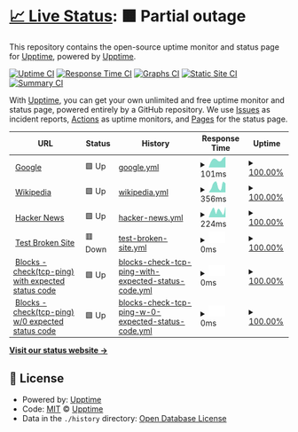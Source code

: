 # [📈 Live Status](https://upptime.github.io/upptime): <!--live status--> **🟧 Partial outage**

This repository contains the open-source uptime monitor and status page for [Upptime](https://upptime.js.org), powered by [Upptime](https://github.com/upptime/upptime).

[![Uptime CI](https://github.com/Rheannone/Upptime-Test-Repo/workflows/Uptime%20CI/badge.svg)](https://github.com/Rheannone/Upptime-Test-Repo/actions?query=workflow%3A%22Uptime+CI%22)
[![Response Time CI](https://github.com/Rheannone/Upptime-Test-Repo/workflows/Response%20Time%20CI/badge.svg)](https://github.com/Rheannone/Upptime-Test-Repo/actions?query=workflow%3A%22Response+Time+CI%22)
[![Graphs CI](https://github.com/Rheannone/Upptime-Test-Repo/workflows/Graphs%20CI/badge.svg)](https://github.com/Rheannone/Upptime-Test-Repo/actions?query=workflow%3A%22Graphs+CI%22)
[![Static Site CI](https://github.com/Rheannone/Upptime-Test-Repo/workflows/Static%20Site%20CI/badge.svg)](https://github.com/Rheannone/Upptime-Test-Repo/actions?query=workflow%3A%22Static+Site+CI%22)
[![Summary CI](https://github.com/Rheannone/Upptime-Test-Repo/workflows/Summary%20CI/badge.svg)](https://github.com/Rheannone/Upptime-Test-Repo/actions?query=workflow%3A%22Summary+CI%22)

With [Upptime](https://upptime.js.org), you can get your own unlimited and free uptime monitor and status page, powered entirely by a GitHub repository. We use [Issues](https://github.com/upptime/upptime/issues) as incident reports, [Actions](https://github.com/Rheannone/Upptime-Test-Repo/actions) as uptime monitors, and [Pages](https://upptime.github.io/upptime) for the status page.

<!--start: status pages-->
<!-- This summary is generated by Upptime (https://github.com/upptime/upptime) -->
<!-- Do not edit this manually, your changes will be overwritten -->
<!-- prettier-ignore -->
| URL | Status | History | Response Time | Uptime |
| --- | ------ | ------- | ------------- | ------ |
| <img alt="" src="https://favicons.githubusercontent.com/www.google.com" height="13"> [Google](https://www.google.com) | 🟩 Up | [google.yml](https://github.com/Rheannone/Upptime-Test-Repo/commits/HEAD/history/google.yml) | <details><summary><img alt="Response time graph" src="./graphs/google/response-time-week.png" height="20"> 101ms</summary><br><a href="https://Rheannone.github.io/Upptime-Test-Repo/history/google"><img alt="Response time 139" src="https://img.shields.io/endpoint?url=https%3A%2F%2Fraw.githubusercontent.com%2FRheannone%2FUpptime-Test-Repo%2FHEAD%2Fapi%2Fgoogle%2Fresponse-time.json"></a><br><a href="https://Rheannone.github.io/Upptime-Test-Repo/history/google"><img alt="24-hour response time 91" src="https://img.shields.io/endpoint?url=https%3A%2F%2Fraw.githubusercontent.com%2FRheannone%2FUpptime-Test-Repo%2FHEAD%2Fapi%2Fgoogle%2Fresponse-time-day.json"></a><br><a href="https://Rheannone.github.io/Upptime-Test-Repo/history/google"><img alt="7-day response time 101" src="https://img.shields.io/endpoint?url=https%3A%2F%2Fraw.githubusercontent.com%2FRheannone%2FUpptime-Test-Repo%2FHEAD%2Fapi%2Fgoogle%2Fresponse-time-week.json"></a><br><a href="https://Rheannone.github.io/Upptime-Test-Repo/history/google"><img alt="30-day response time 148" src="https://img.shields.io/endpoint?url=https%3A%2F%2Fraw.githubusercontent.com%2FRheannone%2FUpptime-Test-Repo%2FHEAD%2Fapi%2Fgoogle%2Fresponse-time-month.json"></a><br><a href="https://Rheannone.github.io/Upptime-Test-Repo/history/google"><img alt="1-year response time 139" src="https://img.shields.io/endpoint?url=https%3A%2F%2Fraw.githubusercontent.com%2FRheannone%2FUpptime-Test-Repo%2FHEAD%2Fapi%2Fgoogle%2Fresponse-time-year.json"></a></details> | <details><summary><a href="https://Rheannone.github.io/Upptime-Test-Repo/history/google">100.00%</a></summary><a href="https://Rheannone.github.io/Upptime-Test-Repo/history/google"><img alt="All-time uptime 100.00%" src="https://img.shields.io/endpoint?url=https%3A%2F%2Fraw.githubusercontent.com%2FRheannone%2FUpptime-Test-Repo%2FHEAD%2Fapi%2Fgoogle%2Fuptime.json"></a><br><a href="https://Rheannone.github.io/Upptime-Test-Repo/history/google"><img alt="24-hour uptime 100.00%" src="https://img.shields.io/endpoint?url=https%3A%2F%2Fraw.githubusercontent.com%2FRheannone%2FUpptime-Test-Repo%2FHEAD%2Fapi%2Fgoogle%2Fuptime-day.json"></a><br><a href="https://Rheannone.github.io/Upptime-Test-Repo/history/google"><img alt="7-day uptime 100.00%" src="https://img.shields.io/endpoint?url=https%3A%2F%2Fraw.githubusercontent.com%2FRheannone%2FUpptime-Test-Repo%2FHEAD%2Fapi%2Fgoogle%2Fuptime-week.json"></a><br><a href="https://Rheannone.github.io/Upptime-Test-Repo/history/google"><img alt="30-day uptime 100.00%" src="https://img.shields.io/endpoint?url=https%3A%2F%2Fraw.githubusercontent.com%2FRheannone%2FUpptime-Test-Repo%2FHEAD%2Fapi%2Fgoogle%2Fuptime-month.json"></a><br><a href="https://Rheannone.github.io/Upptime-Test-Repo/history/google"><img alt="1-year uptime 100.00%" src="https://img.shields.io/endpoint?url=https%3A%2F%2Fraw.githubusercontent.com%2FRheannone%2FUpptime-Test-Repo%2FHEAD%2Fapi%2Fgoogle%2Fuptime-year.json"></a></details>
| <img alt="" src="https://favicons.githubusercontent.com/en.wikipedia.org" height="13"> [Wikipedia](https://en.wikipedia.org) | 🟩 Up | [wikipedia.yml](https://github.com/Rheannone/Upptime-Test-Repo/commits/HEAD/history/wikipedia.yml) | <details><summary><img alt="Response time graph" src="./graphs/wikipedia/response-time-week.png" height="20"> 356ms</summary><br><a href="https://Rheannone.github.io/Upptime-Test-Repo/history/wikipedia"><img alt="Response time 247" src="https://img.shields.io/endpoint?url=https%3A%2F%2Fraw.githubusercontent.com%2FRheannone%2FUpptime-Test-Repo%2FHEAD%2Fapi%2Fwikipedia%2Fresponse-time.json"></a><br><a href="https://Rheannone.github.io/Upptime-Test-Repo/history/wikipedia"><img alt="24-hour response time 873" src="https://img.shields.io/endpoint?url=https%3A%2F%2Fraw.githubusercontent.com%2FRheannone%2FUpptime-Test-Repo%2FHEAD%2Fapi%2Fwikipedia%2Fresponse-time-day.json"></a><br><a href="https://Rheannone.github.io/Upptime-Test-Repo/history/wikipedia"><img alt="7-day response time 356" src="https://img.shields.io/endpoint?url=https%3A%2F%2Fraw.githubusercontent.com%2FRheannone%2FUpptime-Test-Repo%2FHEAD%2Fapi%2Fwikipedia%2Fresponse-time-week.json"></a><br><a href="https://Rheannone.github.io/Upptime-Test-Repo/history/wikipedia"><img alt="30-day response time 232" src="https://img.shields.io/endpoint?url=https%3A%2F%2Fraw.githubusercontent.com%2FRheannone%2FUpptime-Test-Repo%2FHEAD%2Fapi%2Fwikipedia%2Fresponse-time-month.json"></a><br><a href="https://Rheannone.github.io/Upptime-Test-Repo/history/wikipedia"><img alt="1-year response time 247" src="https://img.shields.io/endpoint?url=https%3A%2F%2Fraw.githubusercontent.com%2FRheannone%2FUpptime-Test-Repo%2FHEAD%2Fapi%2Fwikipedia%2Fresponse-time-year.json"></a></details> | <details><summary><a href="https://Rheannone.github.io/Upptime-Test-Repo/history/wikipedia">100.00%</a></summary><a href="https://Rheannone.github.io/Upptime-Test-Repo/history/wikipedia"><img alt="All-time uptime 100.00%" src="https://img.shields.io/endpoint?url=https%3A%2F%2Fraw.githubusercontent.com%2FRheannone%2FUpptime-Test-Repo%2FHEAD%2Fapi%2Fwikipedia%2Fuptime.json"></a><br><a href="https://Rheannone.github.io/Upptime-Test-Repo/history/wikipedia"><img alt="24-hour uptime 100.00%" src="https://img.shields.io/endpoint?url=https%3A%2F%2Fraw.githubusercontent.com%2FRheannone%2FUpptime-Test-Repo%2FHEAD%2Fapi%2Fwikipedia%2Fuptime-day.json"></a><br><a href="https://Rheannone.github.io/Upptime-Test-Repo/history/wikipedia"><img alt="7-day uptime 100.00%" src="https://img.shields.io/endpoint?url=https%3A%2F%2Fraw.githubusercontent.com%2FRheannone%2FUpptime-Test-Repo%2FHEAD%2Fapi%2Fwikipedia%2Fuptime-week.json"></a><br><a href="https://Rheannone.github.io/Upptime-Test-Repo/history/wikipedia"><img alt="30-day uptime 100.00%" src="https://img.shields.io/endpoint?url=https%3A%2F%2Fraw.githubusercontent.com%2FRheannone%2FUpptime-Test-Repo%2FHEAD%2Fapi%2Fwikipedia%2Fuptime-month.json"></a><br><a href="https://Rheannone.github.io/Upptime-Test-Repo/history/wikipedia"><img alt="1-year uptime 100.00%" src="https://img.shields.io/endpoint?url=https%3A%2F%2Fraw.githubusercontent.com%2FRheannone%2FUpptime-Test-Repo%2FHEAD%2Fapi%2Fwikipedia%2Fuptime-year.json"></a></details>
| <img alt="" src="https://favicons.githubusercontent.com/news.ycombinator.com" height="13"> [Hacker News](https://news.ycombinator.com) | 🟩 Up | [hacker-news.yml](https://github.com/Rheannone/Upptime-Test-Repo/commits/HEAD/history/hacker-news.yml) | <details><summary><img alt="Response time graph" src="./graphs/hacker-news/response-time-week.png" height="20"> 224ms</summary><br><a href="https://Rheannone.github.io/Upptime-Test-Repo/history/hacker-news"><img alt="Response time 236" src="https://img.shields.io/endpoint?url=https%3A%2F%2Fraw.githubusercontent.com%2FRheannone%2FUpptime-Test-Repo%2FHEAD%2Fapi%2Fhacker-news%2Fresponse-time.json"></a><br><a href="https://Rheannone.github.io/Upptime-Test-Repo/history/hacker-news"><img alt="24-hour response time 323" src="https://img.shields.io/endpoint?url=https%3A%2F%2Fraw.githubusercontent.com%2FRheannone%2FUpptime-Test-Repo%2FHEAD%2Fapi%2Fhacker-news%2Fresponse-time-day.json"></a><br><a href="https://Rheannone.github.io/Upptime-Test-Repo/history/hacker-news"><img alt="7-day response time 224" src="https://img.shields.io/endpoint?url=https%3A%2F%2Fraw.githubusercontent.com%2FRheannone%2FUpptime-Test-Repo%2FHEAD%2Fapi%2Fhacker-news%2Fresponse-time-week.json"></a><br><a href="https://Rheannone.github.io/Upptime-Test-Repo/history/hacker-news"><img alt="30-day response time 215" src="https://img.shields.io/endpoint?url=https%3A%2F%2Fraw.githubusercontent.com%2FRheannone%2FUpptime-Test-Repo%2FHEAD%2Fapi%2Fhacker-news%2Fresponse-time-month.json"></a><br><a href="https://Rheannone.github.io/Upptime-Test-Repo/history/hacker-news"><img alt="1-year response time 236" src="https://img.shields.io/endpoint?url=https%3A%2F%2Fraw.githubusercontent.com%2FRheannone%2FUpptime-Test-Repo%2FHEAD%2Fapi%2Fhacker-news%2Fresponse-time-year.json"></a></details> | <details><summary><a href="https://Rheannone.github.io/Upptime-Test-Repo/history/hacker-news">100.00%</a></summary><a href="https://Rheannone.github.io/Upptime-Test-Repo/history/hacker-news"><img alt="All-time uptime 99.99%" src="https://img.shields.io/endpoint?url=https%3A%2F%2Fraw.githubusercontent.com%2FRheannone%2FUpptime-Test-Repo%2FHEAD%2Fapi%2Fhacker-news%2Fuptime.json"></a><br><a href="https://Rheannone.github.io/Upptime-Test-Repo/history/hacker-news"><img alt="24-hour uptime 100.00%" src="https://img.shields.io/endpoint?url=https%3A%2F%2Fraw.githubusercontent.com%2FRheannone%2FUpptime-Test-Repo%2FHEAD%2Fapi%2Fhacker-news%2Fuptime-day.json"></a><br><a href="https://Rheannone.github.io/Upptime-Test-Repo/history/hacker-news"><img alt="7-day uptime 100.00%" src="https://img.shields.io/endpoint?url=https%3A%2F%2Fraw.githubusercontent.com%2FRheannone%2FUpptime-Test-Repo%2FHEAD%2Fapi%2Fhacker-news%2Fuptime-week.json"></a><br><a href="https://Rheannone.github.io/Upptime-Test-Repo/history/hacker-news"><img alt="30-day uptime 99.91%" src="https://img.shields.io/endpoint?url=https%3A%2F%2Fraw.githubusercontent.com%2FRheannone%2FUpptime-Test-Repo%2FHEAD%2Fapi%2Fhacker-news%2Fuptime-month.json"></a><br><a href="https://Rheannone.github.io/Upptime-Test-Repo/history/hacker-news"><img alt="1-year uptime 99.99%" src="https://img.shields.io/endpoint?url=https%3A%2F%2Fraw.githubusercontent.com%2FRheannone%2FUpptime-Test-Repo%2FHEAD%2Fapi%2Fhacker-news%2Fuptime-year.json"></a></details>
| <img alt="" src="https://favicons.githubusercontent.com/thissitedoesnotexist.koj.co" height="13"> [Test Broken Site](https://thissitedoesnotexist.koj.co) | 🟥 Down | [test-broken-site.yml](https://github.com/Rheannone/Upptime-Test-Repo/commits/HEAD/history/test-broken-site.yml) | <details><summary><img alt="Response time graph" src="./graphs/test-broken-site/response-time-week.png" height="20"> 0ms</summary><br><a href="https://Rheannone.github.io/Upptime-Test-Repo/history/test-broken-site"><img alt="Response time 0" src="https://img.shields.io/endpoint?url=https%3A%2F%2Fraw.githubusercontent.com%2FRheannone%2FUpptime-Test-Repo%2FHEAD%2Fapi%2Ftest-broken-site%2Fresponse-time.json"></a><br><a href="https://Rheannone.github.io/Upptime-Test-Repo/history/test-broken-site"><img alt="24-hour response time 0" src="https://img.shields.io/endpoint?url=https%3A%2F%2Fraw.githubusercontent.com%2FRheannone%2FUpptime-Test-Repo%2FHEAD%2Fapi%2Ftest-broken-site%2Fresponse-time-day.json"></a><br><a href="https://Rheannone.github.io/Upptime-Test-Repo/history/test-broken-site"><img alt="7-day response time 0" src="https://img.shields.io/endpoint?url=https%3A%2F%2Fraw.githubusercontent.com%2FRheannone%2FUpptime-Test-Repo%2FHEAD%2Fapi%2Ftest-broken-site%2Fresponse-time-week.json"></a><br><a href="https://Rheannone.github.io/Upptime-Test-Repo/history/test-broken-site"><img alt="30-day response time 0" src="https://img.shields.io/endpoint?url=https%3A%2F%2Fraw.githubusercontent.com%2FRheannone%2FUpptime-Test-Repo%2FHEAD%2Fapi%2Ftest-broken-site%2Fresponse-time-month.json"></a><br><a href="https://Rheannone.github.io/Upptime-Test-Repo/history/test-broken-site"><img alt="1-year response time 0" src="https://img.shields.io/endpoint?url=https%3A%2F%2Fraw.githubusercontent.com%2FRheannone%2FUpptime-Test-Repo%2FHEAD%2Fapi%2Ftest-broken-site%2Fresponse-time-year.json"></a></details> | <details><summary><a href="https://Rheannone.github.io/Upptime-Test-Repo/history/test-broken-site">100.00%</a></summary><a href="https://Rheannone.github.io/Upptime-Test-Repo/history/test-broken-site"><img alt="All-time uptime 100.00%" src="https://img.shields.io/endpoint?url=https%3A%2F%2Fraw.githubusercontent.com%2FRheannone%2FUpptime-Test-Repo%2FHEAD%2Fapi%2Ftest-broken-site%2Fuptime.json"></a><br><a href="https://Rheannone.github.io/Upptime-Test-Repo/history/test-broken-site"><img alt="24-hour uptime 100.00%" src="https://img.shields.io/endpoint?url=https%3A%2F%2Fraw.githubusercontent.com%2FRheannone%2FUpptime-Test-Repo%2FHEAD%2Fapi%2Ftest-broken-site%2Fuptime-day.json"></a><br><a href="https://Rheannone.github.io/Upptime-Test-Repo/history/test-broken-site"><img alt="7-day uptime 100.00%" src="https://img.shields.io/endpoint?url=https%3A%2F%2Fraw.githubusercontent.com%2FRheannone%2FUpptime-Test-Repo%2FHEAD%2Fapi%2Ftest-broken-site%2Fuptime-week.json"></a><br><a href="https://Rheannone.github.io/Upptime-Test-Repo/history/test-broken-site"><img alt="30-day uptime 100.00%" src="https://img.shields.io/endpoint?url=https%3A%2F%2Fraw.githubusercontent.com%2FRheannone%2FUpptime-Test-Repo%2FHEAD%2Fapi%2Ftest-broken-site%2Fuptime-month.json"></a><br><a href="https://Rheannone.github.io/Upptime-Test-Repo/history/test-broken-site"><img alt="1-year uptime 100.00%" src="https://img.shields.io/endpoint?url=https%3A%2F%2Fraw.githubusercontent.com%2FRheannone%2FUpptime-Test-Repo%2FHEAD%2Fapi%2Ftest-broken-site%2Fuptime-year.json"></a></details>
| <img alt="" src="https://favicons.githubusercontent.com/explorer.icon.geometry-dev.net" height="13"> [Blocks - check(tcp-ping) with expected status code](wss://explorer.icon.geometry-dev.net/ws/v1/blocks) | 🟩 Up | [blocks-check-tcp-ping-with-expected-status-code.yml](https://github.com/Rheannone/Upptime-Test-Repo/commits/HEAD/history/blocks-check-tcp-ping-with-expected-status-code.yml) | <details><summary><img alt="Response time graph" src="./graphs/blocks-check-tcp-ping-with-expected-status-code/response-time-week.png" height="20"> 0ms</summary><br><a href="https://Rheannone.github.io/Upptime-Test-Repo/history/blocks-check-tcp-ping-with-expected-status-code"><img alt="Response time 0" src="https://img.shields.io/endpoint?url=https%3A%2F%2Fraw.githubusercontent.com%2FRheannone%2FUpptime-Test-Repo%2FHEAD%2Fapi%2Fblocks-check-tcp-ping-with-expected-status-code%2Fresponse-time.json"></a><br><a href="https://Rheannone.github.io/Upptime-Test-Repo/history/blocks-check-tcp-ping-with-expected-status-code"><img alt="24-hour response time 0" src="https://img.shields.io/endpoint?url=https%3A%2F%2Fraw.githubusercontent.com%2FRheannone%2FUpptime-Test-Repo%2FHEAD%2Fapi%2Fblocks-check-tcp-ping-with-expected-status-code%2Fresponse-time-day.json"></a><br><a href="https://Rheannone.github.io/Upptime-Test-Repo/history/blocks-check-tcp-ping-with-expected-status-code"><img alt="7-day response time 0" src="https://img.shields.io/endpoint?url=https%3A%2F%2Fraw.githubusercontent.com%2FRheannone%2FUpptime-Test-Repo%2FHEAD%2Fapi%2Fblocks-check-tcp-ping-with-expected-status-code%2Fresponse-time-week.json"></a><br><a href="https://Rheannone.github.io/Upptime-Test-Repo/history/blocks-check-tcp-ping-with-expected-status-code"><img alt="30-day response time 0" src="https://img.shields.io/endpoint?url=https%3A%2F%2Fraw.githubusercontent.com%2FRheannone%2FUpptime-Test-Repo%2FHEAD%2Fapi%2Fblocks-check-tcp-ping-with-expected-status-code%2Fresponse-time-month.json"></a><br><a href="https://Rheannone.github.io/Upptime-Test-Repo/history/blocks-check-tcp-ping-with-expected-status-code"><img alt="1-year response time 0" src="https://img.shields.io/endpoint?url=https%3A%2F%2Fraw.githubusercontent.com%2FRheannone%2FUpptime-Test-Repo%2FHEAD%2Fapi%2Fblocks-check-tcp-ping-with-expected-status-code%2Fresponse-time-year.json"></a></details> | <details><summary><a href="https://Rheannone.github.io/Upptime-Test-Repo/history/blocks-check-tcp-ping-with-expected-status-code">100.00%</a></summary><a href="https://Rheannone.github.io/Upptime-Test-Repo/history/blocks-check-tcp-ping-with-expected-status-code"><img alt="All-time uptime 100.00%" src="https://img.shields.io/endpoint?url=https%3A%2F%2Fraw.githubusercontent.com%2FRheannone%2FUpptime-Test-Repo%2FHEAD%2Fapi%2Fblocks-check-tcp-ping-with-expected-status-code%2Fuptime.json"></a><br><a href="https://Rheannone.github.io/Upptime-Test-Repo/history/blocks-check-tcp-ping-with-expected-status-code"><img alt="24-hour uptime 100.00%" src="https://img.shields.io/endpoint?url=https%3A%2F%2Fraw.githubusercontent.com%2FRheannone%2FUpptime-Test-Repo%2FHEAD%2Fapi%2Fblocks-check-tcp-ping-with-expected-status-code%2Fuptime-day.json"></a><br><a href="https://Rheannone.github.io/Upptime-Test-Repo/history/blocks-check-tcp-ping-with-expected-status-code"><img alt="7-day uptime 100.00%" src="https://img.shields.io/endpoint?url=https%3A%2F%2Fraw.githubusercontent.com%2FRheannone%2FUpptime-Test-Repo%2FHEAD%2Fapi%2Fblocks-check-tcp-ping-with-expected-status-code%2Fuptime-week.json"></a><br><a href="https://Rheannone.github.io/Upptime-Test-Repo/history/blocks-check-tcp-ping-with-expected-status-code"><img alt="30-day uptime 100.00%" src="https://img.shields.io/endpoint?url=https%3A%2F%2Fraw.githubusercontent.com%2FRheannone%2FUpptime-Test-Repo%2FHEAD%2Fapi%2Fblocks-check-tcp-ping-with-expected-status-code%2Fuptime-month.json"></a><br><a href="https://Rheannone.github.io/Upptime-Test-Repo/history/blocks-check-tcp-ping-with-expected-status-code"><img alt="1-year uptime 100.00%" src="https://img.shields.io/endpoint?url=https%3A%2F%2Fraw.githubusercontent.com%2FRheannone%2FUpptime-Test-Repo%2FHEAD%2Fapi%2Fblocks-check-tcp-ping-with-expected-status-code%2Fuptime-year.json"></a></details>
| <img alt="" src="https://favicons.githubusercontent.com/explorer.icon.geometry-dev.net" height="13"> [Blocks - check(tcp-ping) w/0 expected status code](wss://explorer.icon.geometry-dev.net/ws/v1/blocks) | 🟩 Up | [blocks-check-tcp-ping-w-0-expected-status-code.yml](https://github.com/Rheannone/Upptime-Test-Repo/commits/HEAD/history/blocks-check-tcp-ping-w-0-expected-status-code.yml) | <details><summary><img alt="Response time graph" src="./graphs/blocks-check-tcp-ping-w-0-expected-status-code/response-time-week.png" height="20"> 0ms</summary><br><a href="https://Rheannone.github.io/Upptime-Test-Repo/history/blocks-check-tcp-ping-w-0-expected-status-code"><img alt="Response time 0" src="https://img.shields.io/endpoint?url=https%3A%2F%2Fraw.githubusercontent.com%2FRheannone%2FUpptime-Test-Repo%2FHEAD%2Fapi%2Fblocks-check-tcp-ping-w-0-expected-status-code%2Fresponse-time.json"></a><br><a href="https://Rheannone.github.io/Upptime-Test-Repo/history/blocks-check-tcp-ping-w-0-expected-status-code"><img alt="24-hour response time 0" src="https://img.shields.io/endpoint?url=https%3A%2F%2Fraw.githubusercontent.com%2FRheannone%2FUpptime-Test-Repo%2FHEAD%2Fapi%2Fblocks-check-tcp-ping-w-0-expected-status-code%2Fresponse-time-day.json"></a><br><a href="https://Rheannone.github.io/Upptime-Test-Repo/history/blocks-check-tcp-ping-w-0-expected-status-code"><img alt="7-day response time 0" src="https://img.shields.io/endpoint?url=https%3A%2F%2Fraw.githubusercontent.com%2FRheannone%2FUpptime-Test-Repo%2FHEAD%2Fapi%2Fblocks-check-tcp-ping-w-0-expected-status-code%2Fresponse-time-week.json"></a><br><a href="https://Rheannone.github.io/Upptime-Test-Repo/history/blocks-check-tcp-ping-w-0-expected-status-code"><img alt="30-day response time 0" src="https://img.shields.io/endpoint?url=https%3A%2F%2Fraw.githubusercontent.com%2FRheannone%2FUpptime-Test-Repo%2FHEAD%2Fapi%2Fblocks-check-tcp-ping-w-0-expected-status-code%2Fresponse-time-month.json"></a><br><a href="https://Rheannone.github.io/Upptime-Test-Repo/history/blocks-check-tcp-ping-w-0-expected-status-code"><img alt="1-year response time 0" src="https://img.shields.io/endpoint?url=https%3A%2F%2Fraw.githubusercontent.com%2FRheannone%2FUpptime-Test-Repo%2FHEAD%2Fapi%2Fblocks-check-tcp-ping-w-0-expected-status-code%2Fresponse-time-year.json"></a></details> | <details><summary><a href="https://Rheannone.github.io/Upptime-Test-Repo/history/blocks-check-tcp-ping-w-0-expected-status-code">100.00%</a></summary><a href="https://Rheannone.github.io/Upptime-Test-Repo/history/blocks-check-tcp-ping-w-0-expected-status-code"><img alt="All-time uptime 100.00%" src="https://img.shields.io/endpoint?url=https%3A%2F%2Fraw.githubusercontent.com%2FRheannone%2FUpptime-Test-Repo%2FHEAD%2Fapi%2Fblocks-check-tcp-ping-w-0-expected-status-code%2Fuptime.json"></a><br><a href="https://Rheannone.github.io/Upptime-Test-Repo/history/blocks-check-tcp-ping-w-0-expected-status-code"><img alt="24-hour uptime 100.00%" src="https://img.shields.io/endpoint?url=https%3A%2F%2Fraw.githubusercontent.com%2FRheannone%2FUpptime-Test-Repo%2FHEAD%2Fapi%2Fblocks-check-tcp-ping-w-0-expected-status-code%2Fuptime-day.json"></a><br><a href="https://Rheannone.github.io/Upptime-Test-Repo/history/blocks-check-tcp-ping-w-0-expected-status-code"><img alt="7-day uptime 100.00%" src="https://img.shields.io/endpoint?url=https%3A%2F%2Fraw.githubusercontent.com%2FRheannone%2FUpptime-Test-Repo%2FHEAD%2Fapi%2Fblocks-check-tcp-ping-w-0-expected-status-code%2Fuptime-week.json"></a><br><a href="https://Rheannone.github.io/Upptime-Test-Repo/history/blocks-check-tcp-ping-w-0-expected-status-code"><img alt="30-day uptime 100.00%" src="https://img.shields.io/endpoint?url=https%3A%2F%2Fraw.githubusercontent.com%2FRheannone%2FUpptime-Test-Repo%2FHEAD%2Fapi%2Fblocks-check-tcp-ping-w-0-expected-status-code%2Fuptime-month.json"></a><br><a href="https://Rheannone.github.io/Upptime-Test-Repo/history/blocks-check-tcp-ping-w-0-expected-status-code"><img alt="1-year uptime 100.00%" src="https://img.shields.io/endpoint?url=https%3A%2F%2Fraw.githubusercontent.com%2FRheannone%2FUpptime-Test-Repo%2FHEAD%2Fapi%2Fblocks-check-tcp-ping-w-0-expected-status-code%2Fuptime-year.json"></a></details>

<!--end: status pages-->

[**Visit our status website →**](https://upptime.github.io/upptime)

## 📄 License

- Powered by: [Upptime](https://github.com/upptime/upptime)
- Code: [MIT](./LICENSE) © [Upptime](https://upptime.js.org)
- Data in the `./history` directory: [Open Database License](https://opendatacommons.org/licenses/odbl/1-0/)
